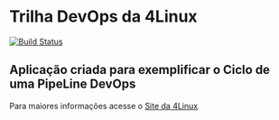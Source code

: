 # Trilha DevOps da 4Linux

<!-- Altere a Flag abaixo com sua URL do Travis -->
[![Build Status](https://travis-ci.org/bielbriel/DevOpsLab-HelloWorld.svg?branch=master)](https://travis-ci.org/bielbriel/DevOpsLab-HelloWorld)

## Aplicação criada para exemplificar o Ciclo de uma PipeLine DevOps


Para maiores informações acesse o [Site da 4Linux](https://www.4linux.com.br/cursos/devops)
